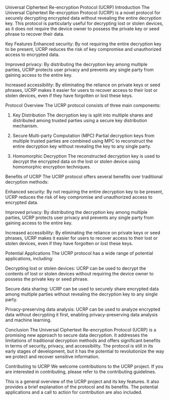  Universal Ciphertext Re-encryption Protocol (UCRP)
Introduction
The Universal Ciphertext Re-encryption Protocol (UCRP) is a novel protocol for securely decrypting encrypted data without revealing the entire decryption key. This protocol is particularly useful for decrypting lost or stolen devices, as it does not require the device owner to possess the private key or seed phrase to recover their data.

Key Features
Enhanced security: By not requiring the entire decryption key to be present, UCRP reduces the risk of key compromise and unauthorized access to encrypted data.

Improved privacy: By distributing the decryption key among multiple parties, UCRP protects user privacy and prevents any single party from gaining access to the entire key.

Increased accessibility: By eliminating the reliance on private keys or seed phrases, UCRP makes it easier for users to recover access to their lost or stolen devices, even if they have forgotten or lost these keys.

Protocol Overview
The UCRP protocol consists of three main components:

1. Key Distribution
The decryption key is split into multiple shares and distributed among trusted parties using a secure key distribution mechanism.

2. Secure Multi-party Computation (MPC)
Partial decryption keys from multiple trusted parties are combined using MPC to reconstruct the entire decryption key without revealing the key to any single party.

3. Homomorphic Decryption
The reconstructed decryption key is used to decrypt the encrypted data on the lost or stolen device using homomorphic encryption techniques.

Benefits of UCRP
The UCRP protocol offers several benefits over traditional decryption methods:

Enhanced security: By not requiring the entire decryption key to be present, UCRP reduces the risk of key compromise and unauthorized access to encrypted data.

Improved privacy: By distributing the decryption key among multiple parties, UCRP protects user privacy and prevents any single party from gaining access to the entire key.

Increased accessibility: By eliminating the reliance on private keys or seed phrases, UCRP makes it easier for users to recover access to their lost or stolen devices, even if they have forgotten or lost these keys.

Potential Applications
The UCRP protocol has a wide range of potential applications, including:

Decrypting lost or stolen devices: UCRP can be used to decrypt the contents of lost or stolen devices without requiring the device owner to possess the private key or seed phrase.

Secure data sharing: UCRP can be used to securely share encrypted data among multiple parties without revealing the decryption key to any single party.

Privacy-preserving data analysis: UCRP can be used to analyze encrypted data without decrypting it first, enabling privacy-preserving data analysis and machine learning.

Conclusion
The Universal Ciphertext Re-encryption Protocol (UCRP) is a promising new approach to secure data decryption. It addresses the limitations of traditional decryption methods and offers significant benefits in terms of security, privacy, and accessibility. The protocol is still in its early stages of development, but it has the potential to revolutionize the way we protect and recover sensitive information.

Contributing to UCRP
We welcome contributions to the UCRP project. If you are interested in contributing, please refer to the contributing guidelines.

This is a general overview of the UCRP project and its key features. It also provides a brief explanation of the protocol and its benefits. The potential applications and a call to action for contribution are also included.